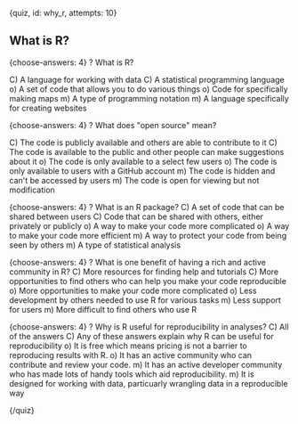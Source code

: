 
{quiz, id: why_r, attempts: 10}

## What is R?

{choose-answers: 4}
? What is R?

C) A language for working with data
C) A statistical programming language
o) A set of code that allows you to do various things
o) Code for specifically making maps
m) A type of programming notation
m) A language specifically for creating websites

{choose-answers: 4}
? What does "open source" mean?

C) The code is publicly available and others are able to contribute to it
C) The code is available to the public and other people can make suggestions about it
o) The code is only available to a select few users
o) The code is only available to users with a GitHub account
m) The code is hidden and can't be accessed by users
m) The code is open for viewing but not modification

{choose-answers: 4}
? What is an R package?
C) A set of code that can be shared between users
C) Code that can be shared with others, either privately or publicly
o) A way to make your code more complicated
o) A way to make your code more efficient
m) A way to protect your code from being seen by others
m) A type of statistical analysis

{choose-answers: 4}
? What is one benefit of having a rich and active community in R?
C) More resources for finding help and tutorials
C) More opportunities to find others who can help you make your code reproducible
o) More opportunities to make your code more complicated
o) Less development by others needed to use R for various tasks
m) Less support for users
m) More difficult to find others who use R

{choose-answers: 4}
? Why is R useful for reproducibility in analyses?
C) All of the answers
C) Any of these answers explain why R can be useful for reproducibility
o) It is free which means pricing is not a barrier to reproducing results with R.
o) It has an active community who can contribute and review your code.
m) It has an active developer community who has made lots of handy tools which aid reproducibility. 
m) It is designed for working with data, particuarly wrangling data in a reproducible way


{/quiz}
